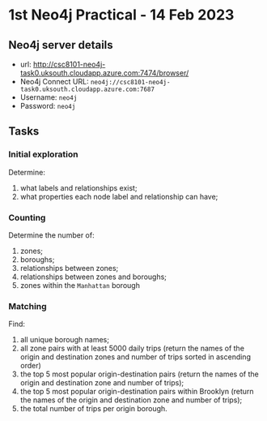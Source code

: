 # 1st Neo4j Practical - 14 Feb 2023

## Neo4j server details

- url: http://csc8101-neo4j-task0.uksouth.cloudapp.azure.com:7474/browser/
- Neo4j Connect URL: `neo4j://csc8101-neo4j-task0.uksouth.cloudapp.azure.com:7687`
- Username: `neo4j`
- Password: `neo4j`

## Tasks

### Initial exploration

Determine:

1. what labels and relationships exist;
2. what properties each node label and relationship can have;

### Counting

Determine the number of:

1. zones;
2. boroughs;
3. relationships between zones;
4. relationships between zones and boroughs;
5. zones within the `Manhattan` borough

### Matching

Find:

1. all unique borough names;
2. all zone pairs with at least 5000 daily trips (return the names of the origin and destination zones and number of trips sorted in ascending order)
3. the top 5 most popular origin-destination pairs (return the names of the origin and destination zone and number of trips);
4. the top 5 most popular origin-destination pairs within Brooklyn (return the names of the origin and destination zone and number of trips);
5. the total number of trips per origin borough.


